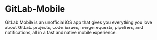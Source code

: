 # GitLab-Mobile
GitLab Mobile is an unofficial iOS app that gives you everything you love about GitLab: projects, code, issues, merge requests, pipelines, and notifications, all in a fast and native mobile experience.

